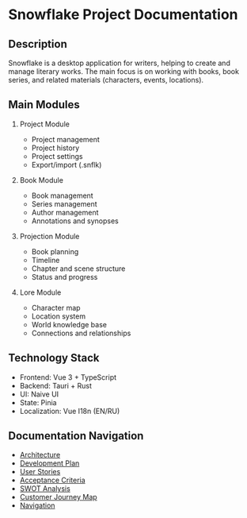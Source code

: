 # Snowflake Project Documentation

## Description

Snowflake is a desktop application for writers, helping to create and manage literary works. The main focus is on working with books, book series, and related materials (characters, events, locations).

## Main Modules

1. Project Module

   - Project management
   - Project history
   - Project settings
   - Export/import (.snflk)

2. Book Module

   - Book management
   - Series management
   - Author management
   - Annotations and synopses

3. Projection Module

   - Book planning
   - Timeline
   - Chapter and scene structure
   - Status and progress

4. Lore Module
   - Character map
   - Location system
   - World knowledge base
   - Connections and relationships

## Technology Stack

- Frontend: Vue 3 + TypeScript
- Backend: Tauri + Rust
- UI: Naive UI
- State: Pinia
- Localization: Vue I18n (EN/RU)

## Documentation Navigation

- [Architecture](architecture.md)
- [Development Plan](plan.md)
- [User Stories](user-stories-tasks.md)
- [Acceptance Criteria](acceptance-criteria.md)
- [SWOT Analysis](swot.md)
- [Customer Journey Map](customer-journey-map.md)
- [Navigation](navigation.md)

